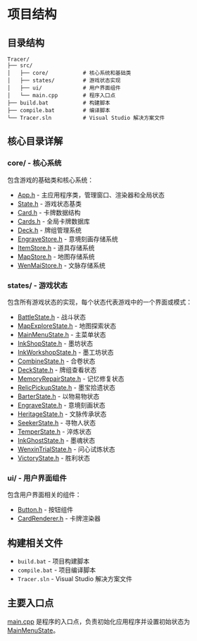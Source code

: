 # 项目结构

## 目录结构

```
Tracer/
├── src/
│   ├── core/           # 核心系统和基础类
│   ├── states/         # 游戏状态实现
│   ├── ui/             # 用户界面组件
│   └── main.cpp        # 程序入口点
├── build.bat           # 构建脚本
├── compile.bat         # 编译脚本
└── Tracer.sln          # Visual Studio 解决方案文件
```

## 核心目录详解

### core/ - 核心系统

包含游戏的基础类和核心系统：

- [App.h](../Tracer/src/core/App.h) - 主应用程序类，管理窗口、渲染器和全局状态
- [State.h](../Tracer/src/core/State.h) - 游戏状态基类
- [Card.h](../Tracer/src/core/Card.h) - 卡牌数据结构
- [Cards.h](../Tracer/src/core/Cards.h) - 全局卡牌数据库
- [Deck.h](../Tracer/src/core/Deck.h) - 牌组管理系统
- [EngraveStore.h](../Tracer/src/core/EngraveStore.h) - 意境刻画存储系统
- [ItemStore.h](../Tracer/src/core/ItemStore.h) - 道具存储系统
- [MapStore.h](../Tracer/src/core/MapStore.h) - 地图存储系统
- [WenMaiStore.h](../Tracer/src/core/WenMaiStore.h) - 文脉存储系统

### states/ - 游戏状态

包含所有游戏状态的实现，每个状态代表游戏中的一个界面或模式：

- [BattleState.h](../Tracer/src/states/BattleState.h) - 战斗状态
- [MapExploreState.h](../Tracer/src/states/MapExploreState.h) - 地图探索状态
- [MainMenuState.h](../Tracer/src/states/MainMenuState.h) - 主菜单状态
- [InkShopState.h](../Tracer/src/states/InkShopState.h) - 墨坊状态
- [InkWorkshopState.h](../Tracer/src/states/InkWorkshopState.h) - 墨工坊状态
- [CombineState.h](../Tracer/src/states/CombineState.h) - 合卷状态
- [DeckState.h](../Tracer/src/states/DeckState.h) - 牌组查看状态
- [MemoryRepairState.h](../Tracer/src/states/MemoryRepairState.h) - 记忆修复状态
- [RelicPickupState.h](../Tracer/src/states/RelicPickupState.h) - 墨宝拾遗状态
- [BarterState.h](../Tracer/src/states/BarterState.h) - 以物易物状态
- [EngraveState.h](../Tracer/src/states/EngraveState.h) - 意境刻画状态
- [HeritageState.h](../Tracer/src/states/HeritageState.h) - 文脉传承状态
- [SeekerState.h](../Tracer/src/states/SeekerState.h) - 寻物人状态
- [TemperState.h](../Tracer/src/states/TemperState.h) - 淬炼状态
- [InkGhostState.h](../Tracer/src/states/InkGhostState.h) - 墨魂状态
- [WenxinTrialState.h](../Tracer/src/states/WenxinTrialState.h) - 问心试炼状态
- [VictoryState.h](../Tracer/src/states/VictoryState.h) - 胜利状态

### ui/ - 用户界面组件

包含用户界面相关的组件：

- [Button.h](../Tracer/src/ui/Button.h) - 按钮组件
- [CardRenderer.h](../Tracer/src/ui/CardRenderer.h) - 卡牌渲染器

## 构建相关文件

- `build.bat` - 项目构建脚本
- `compile.bat` - 项目编译脚本
- `Tracer.sln` - Visual Studio 解决方案文件

## 主要入口点

[main.cpp](../Tracer/src/main.cpp) 是程序的入口点，负责初始化应用程序并设置初始状态为 [MainMenuState](../Tracer/src/states/MainMenuState.h)。